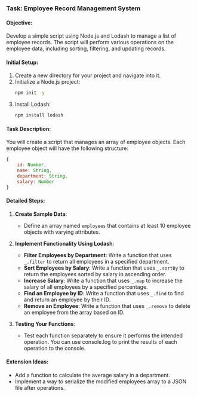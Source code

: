 ### Task: Employee Record Management System

#### Objective:
Develop a simple script using Node.js and Lodash to manage a list of employee records. The script will perform various operations on the employee data, including sorting, filtering, and updating records.

#### Initial Setup:
1. Create a new directory for your project and navigate into it.
2. Initialize a Node.js project:
   ```bash
   npm init -y
   ```
3. Install Lodash:
   ```bash
   npm install lodash
   ```

#### Task Description:
You will create a script that manages an array of employee objects. Each employee object will have the following structure:
```javascript
{
    id: Number,
    name: String,
    department: String,
    salary: Number
}
```

#### Detailed Steps:
1. **Create Sample Data**:
   - Define an array named `employees` that contains at least 10 employee objects with varying attributes.

2. **Implement Functionality Using Lodash**:
   - **Filter Employees by Department**:
     Write a function that uses `_.filter` to return all employees in a specified department.
   - **Sort Employees by Salary**:
     Write a function that uses `_.sortBy` to return the employees sorted by salary in ascending order.
   - **Increase Salary**:
     Write a function that uses `_.map` to increase the salary of all employees by a specified percentage.
   - **Find an Employee by ID**:
     Write a function that uses `_.find` to find and return an employee by their ID.
   - **Remove an Employee**:
     Write a function that uses `_.remove` to delete an employee from the array based on ID.

3. **Testing Your Functions**:
   - Test each function separately to ensure it performs the intended operation. You can use console.log to print the results of each operation to the console.

#### Extension Ideas:
- Add a function to calculate the average salary in a department.
- Implement a way to serialize the modified employees array to a JSON file after operations.